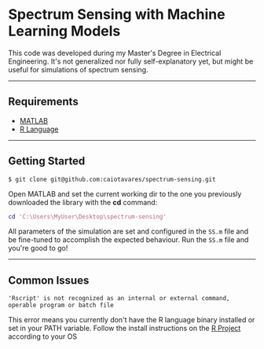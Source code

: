 # Spectrum Sensing with Machine Learning Models

This code was developed during my Master's Degree in Electrical Engineering.
It's not generalized nor fully self-explanatory yet, but might be useful for simulations of spectrum sensing.

---
## Requirements

- [MATLAB](https://www.mathworks.com/products/matlab.html)
- [R Language](https://www.r-project.org/)

---
## Getting Started

```shell
$ git clone git@github.com:caiotavares/spectrum-sensing.git
```
Open MATLAB and set the current working dir to the one you previously downloaded the library with the **cd** command:

```matlab
cd 'C:\Users\MyUser\Desktop\spectrum-sensing'
```

All parameters of the simulation are set and configured in the `SS.m` file and be fine-tuned to accomplish the expected behaviour.
Run the `SS.m` file and you're good to go!

---
## Common Issues

```shell
'Rscript' is not recognized as an internal or external command, operable program or batch file
```

This error means you currently don't have the R language binary installed or set in your PATH variable. Follow the install instructions on the [R Project](https://cran.r-project.org/doc/FAQ/R-FAQ.html#How-can-R-be-installed_003f) according to your OS
